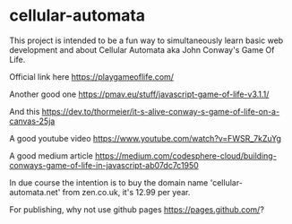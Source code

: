 # cellular-automata

This project is intended to be a fun way to simultaneously learn basic web development and about Cellular Automata aka John Conway's Game Of Life.

Official link here https://playgameoflife.com/

Another good one https://pmav.eu/stuff/javascript-game-of-life-v3.1.1/

And this https://dev.to/thormeier/it-s-alive-conway-s-game-of-life-on-a-canvas-25ja

A good youtube video https://www.youtube.com/watch?v=FWSR_7kZuYg

A good medium article https://medium.com/codesphere-cloud/building-conways-game-of-life-in-javascript-ab07dc7c1950

In due course the intention is to buy the domain name 'cellular-automata.net' from zen.co.uk, it's 12.99 per year.

For publishing, why not use github pages https://pages.github.com/?